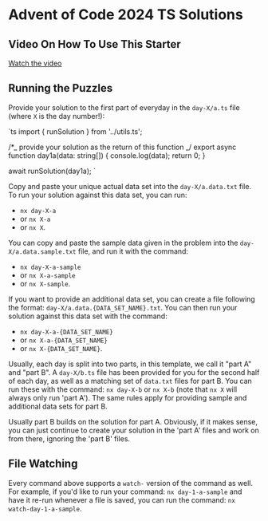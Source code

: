 # Advent of Code 2024 TS Solutions

## Video On How To Use This Starter

[Watch the video](https://www.youtube.com/watch?v=st6Yq-19bW8)

## Running the Puzzles

Provide your solution to the first part of everyday in the `day-X/a.ts` file (where `X` is the day number!):

`ts
import { runSolution } from '../utils.ts';

/\*_ provide your solution as the return of this function _/
export async function day1a(data: string[]) {
console.log(data);
return 0;
}

await runSolution(day1a);
`

Copy and paste your unique actual data set into the `day-X/a.data.txt` file. To run your solution against this data set, you can run:

- `nx day-X-a`
- or `nx X-a`
- or `nx X`.

You can copy and paste the sample data given in the problem into the `day-X/a.data.sample.txt` file, and run it with the command:

- `nx day-X-a-sample`
- or `nx X-a-sample`
- or `nx X-sample`.

If you want to provide an additional data set, you can create a file following the format: `day-X/a.data.{DATA_SET_NAME}.txt`. You can then run your solution against this data set with the command:

- `nx day-X-a-{DATA_SET_NAME}`
- or `nx X-a-{DATA_SET_NAME}`
- or `nx X-{DATA_SET_NAME}`.

Usually, each day is split into two parts, in this template, we call it "part A" and "part B". A `day-X/b.ts` file has been provided for you for the second half of each day, as well as a matching set of `data.txt` files for part B. You can run these with the command: `nx day-X-b` or `nx X-b` (note that `nx X` will always only run 'part A'). The same rules apply for providing sample and additional data sets for part B.

Usually part B builds on the solution for part A. Obviously, if it makes sense, you can just continue to create your solution in the 'part A' files and work on from there, ignoring the 'part B' files.

## File Watching

Every command above supports a `watch-` version of the command as well. For example, if you'd like to run your command: `nx day-1-a-sample` and have it re-run whenever a file is saved, you can run the command: `nx watch-day-1-a-sample`.
